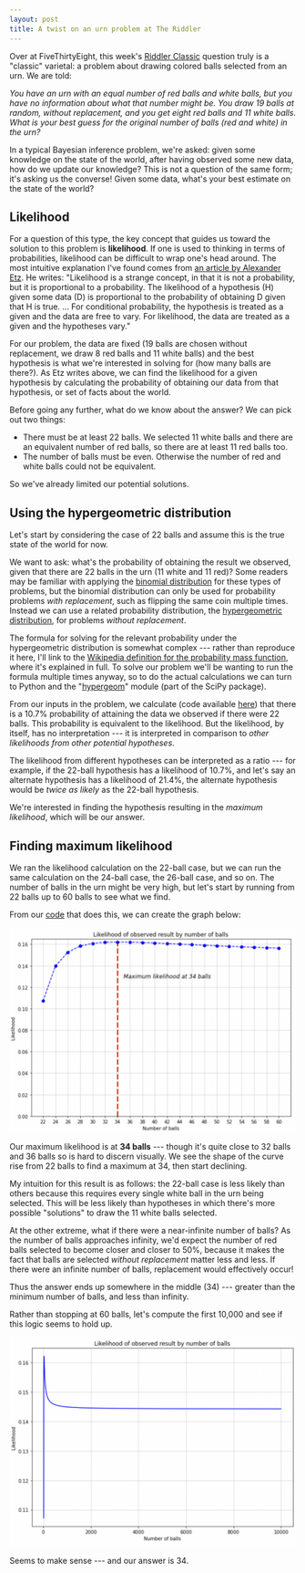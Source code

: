 ```yaml
---
layout: post
title: A twist on an urn problem at The Riddler
---
```


Over at FiveThirtyEight, this week's [Riddler Classic](https://fivethirtyeight.com/features/can-you-switch-a-digit/) question truly is a "classic" varietal: a problem about drawing colored balls selected from an urn. We are told:

*You have an urn with an equal number of red balls and white balls, but you have no information about what that number might be. You draw 19 balls at random, without replacement, and you get eight red balls and 11 white balls. What is your best guess for the original number of balls (red and white) in the urn?*

In a typical Bayesian inference problem, we're asked: given some knowledge on the state of the world, after having observed some new data, how do we update our knowledge? This is not a question of the same form; it's asking us the converse! Given some data, what's your best estimate on the state of the world?

## Likelihood

For a question of this type, the key concept that guides us toward the solution to this problem is **likelihood**. If one is used to thinking in terms of probabilities, likelihood can be difficult to wrap one's head around. The most intuitive explanation I've found comes from [an article by Alexander Etz](https://psyarxiv.com/85ywt). He writes: "Likelihood is a strange concept, in that it is not a probability, but it is proportional to a probability. The likelihood of a hypothesis (H) given some data (D) is proportional to the probability of obtaining D given that H is true. ... For conditional probability, the hypothesis is treated as a given and the data are free to vary. For likelihood, the data are treated as a given and the hypotheses vary."

For our problem, the data are fixed (19 balls are chosen without replacement, we draw 8 red balls and 11 white balls) and the best hypothesis is what we're interested in solving for (how many balls are there?). As Etz writes above, we can find the likelihood for a given hypothesis by calculating the probability of obtaining our data from that hypothesis, or set of facts about the world.

Before going any further, what do we know about the answer? We can pick out two things:

- There must be at least 22 balls. We selected 11 white balls and there are an equivalent number of red balls, so there are at least 11 red balls too. 
- The number of balls must be even. Otherwise the number of red and white balls could not be equivalent.

So we've already limited our potential solutions.

## Using the hypergeometric distribution

Let's start by considering the case of 22 balls and assume this is the true state of the world for now.

We want to ask: what's the probability of obtaining the result we observed, given that there are 22 balls in the urn (11 white and 11 red)? Some readers may be familiar with applying the [binomial distribution](https://en.wikipedia.org/wiki/Binomial_distribution) for these types of problems, but the binomial distribution can only be used for probability problems *with replacement*, such as flipping the same coin multiple times. Instead we can use a related probability distribution, the [hypergeometric distribution](https://en.wikipedia.org/wiki/Hypergeometric_distribution), for problems *without replacement*.

The formula for solving for the relevant probability under the hypergeometric distribution is somewhat complex --- rather than reproduce it here, I'll link to the [Wikipedia definition for the probability mass function](https://en.wikipedia.org/wiki/Hypergeometric_distribution#Definitions), where it's explained in full. To solve our problem we'll be wanting to run the formula multiple times anyway, so to do the actual calculations we can turn to Python and the "[hypergeom](https://docs.scipy.org/doc/scipy/tutorial/general.html)" module (part of the SciPy package).

From our inputs in the problem, we calculate (code available [here](https://github.com/khgiddon/misc/blob/main/riddler_classic_2022_06_17.ipynb)) that there is a 10.7% probability of attaining the data we observed if there were 22 balls. This probability is equivalent to the likelihood. But the likelihood, by itself, has no interpretation --- it is interpreted in comparison to *other likelihoods from other potential hypotheses*.

The likelihood from different hypotheses can be interpreted as a ratio --- for example, if the 22-ball hypothesis has a likelihood of 10.7%, and let's say an alternate hypothesis has a likelihood of 21.4%, the alternate hypothesis would be *twice as likely* as the 22-ball hypothesis.

We're interested in finding the hypothesis resulting in the *maximum likelihood*, which will be our answer.

## Finding maximum likelihood

We ran the likelihood calculation on the 22-ball case, but we can run the same calculation on the 24-ball case, the 26-ball case, and so on. The number of balls in the urn might be very high, but let's start by running from 22 balls up to 60 balls to see what we find.

From our [code](https://github.com/khgiddon/misc/blob/main/riddler_classic_2022_06_17.ipynb) that does this, we can create the graph below:

![Ball likelihood 1](/images/riddler_urns_1.png)

Our maximum likelihood is at **34 balls** --- though it's quite close to 32 balls and 36 balls so is hard to discern visually. We see the shape of the curve rise from 22 balls to find a maximum at 34, then start declining.

My intuition for this result is as follows: the 22-ball case is less likely than others because this requires every single white ball in the urn being selected. This will be less likely than hypotheses in which there's more possible "solutions" to draw the 11 white balls selected.

At the other extreme, what if there were a near-infinite number of balls? As the number of balls approaches infinity, we'd expect the number of red balls selected to become closer and closer to 50%, because it makes the fact that balls are selected *without replacement* matter less and less. If there were an infinite number of balls, replacement would effectively occur!

Thus the answer ends up somewhere in the middle (34) --- greater than the minimum number of balls, and less than infinity.

Rather than stopping at 60 balls, let's compute the first 10,000 and see if this logic seems to hold up.

![Ball likelihood 2](/images/riddler_urns_2.png)

Seems to make sense --- and our answer is 34.
